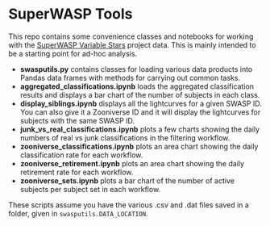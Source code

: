 # SuperWASP Tools

This repo contains some convenience classes and notebooks for working with the [SuperWASP Variable Stars](https://www.zooniverse.org/projects/ajnorton/superwasp-variable-stars) project data. This is mainly intended to be a starting point for ad-hoc analysis.

* __swasputils.py__ contains classes for loading various data products into Pandas data frames with methods for carrying out common tasks.
* __aggregated_classifications.ipynb__ loads the aggregated classification results and displays a bar chart of the number of subjects in each class.
* __display_siblings.ipynb__ displays all the lightcurves for a given SWASP ID. You can also give it a Zooniverse ID and it will display the lightcurves for subjects with the same SWASP ID.
* __junk_vs_real_classifications.ipynb__ plots a few charts showing the daily numbers of real vs junk classifications in the filtering workflow.
* __zooniverse_classifications.ipynb__ plots an area chart showing the daily classification rate for each workflow.
* __zooniverse_retirement.ipynb__ plots an area chart showing the daily retirement rate for each workflow.
* __zooniverse_sets.ipynb__ plots a bar chart of the number of active subjects per subject set in each workflow.

These scripts assume you have the various .csv and .dat files saved in a folder, given in `swasputils.DATA_LOCATION`.